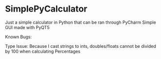 # SimplePyCalculator
Just a simple calculator in Python that can be ran through PyCharm
Simple GUI made with PyQT5

Known Bugs:

Type Issue: Because I cast strings to ints, doubles/floats cannot be divided by 100 when calculating Percentages

